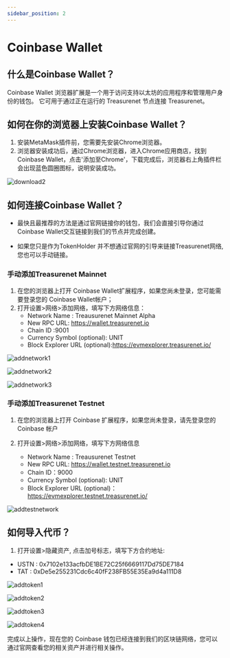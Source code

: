 ```yaml
---
sidebar_position: 2
---
```


# Coinbase Wallet
## 什么是Coinbase Wallet？

Coinbase Wallet 浏览器扩展是一个用于访问支持以太坊的应用程序和管理用户身份的钱包。 它可用于通过正在运行的 Treasurenet 节点连接 Treasurenet。

## 如何在你的浏览器上安装Coinbase Wallet？
1. 安装MetaMask插件前，您需要先安装Chrome浏览器。
2. 浏览器安装成功后，通过Chrome浏览器，进入Chrome应用商店，找到Coinbase Wallet，点击'添加至Chrome'，下载完成后，浏览器右上角插件栏会出现蓝色圆圈图标，说明安装成功。

![download2](/img/docs/download2.png)

## 如何连接Coinbase Wallet？

* 最快且最推荐的方法是通过官网链接你的钱包，我们会直接引导你通过Coinbase Wallet交互链接到我们的节点并完成创建。

* 如果您只是作为TokenHolder 并不想通过官网的引导来链接Treasurenet网络, 您也可以手动链接。

### 手动添加Treasurenet Mainnet

1. 在您的浏览器上打开 Coinbase Wallet扩展程序，如果您尚未登录，您可能需要登录您的 Coinbase Wallet帐户；
2. 打开设置>网络>添加网络，填写下方网络信息：
    * Network Name : Treausurenet Mainnet Alpha
    * New RPC URL: https://wallet.treasurenet.io
    * Chain ID :9001
    * Currency Symbol (optional): UNIT
    * Block Explorer URL (optional):https://evmexplorer.treasurenet.io/

![addnetwork1](/img/docs/addnetwork1.png)

![addnetwork2](/img/docs/addnetwork2.png)

![addnetwork3](/img/docs/addnetwork3.png)

### 手动添加Treasurenet Testnet

1. 在您的浏览器上打开 Coinbase 扩展程序，如果您尚未登录，请先登录您的 Coinbase 帐户
2. 打开设置>网络>添加网络，填写下方网络信息

    * Network Name : Treausurenet Testnet
    * New RPC URL: https://wallet.testnet.treasurenet.io
    * Chain ID：9000
    * Currency Symbol (optional): UNIT
    * Block Explorer URL (optional)：https://evmexplorer.testnet.treasurenet.io/

![addtestnetwork](/img/docs/addtestnetwork.png)

## 如何导入代币？

1. 打开设置>隐藏资产, 点击加号标志，填写下方合约地址:
* USTN : 0x7102e133acfbDE1BE72C25f6669117Dd75DE7184
* TAT : 0xDe5e255231Cdc6c40fF238FB55E35Ea9d4a111D8

![addtoken1](/img/docs/addtoken1.png)

![addtoken2](/img/docs/addtoken2.png)

![addtoken3](/img/docs/addtoken3.png)

![addtoken4](/img/docs/addtoken4.png)


完成以上操作，现在您的 Coinbase 钱包已经连接到我们的区块链网络，您可以通过官网查看您的相关资产并进行相关操作。
